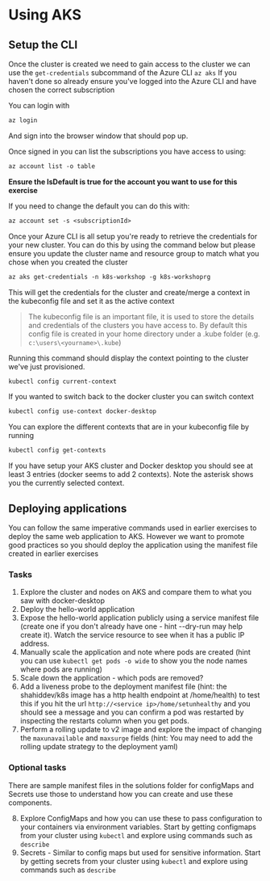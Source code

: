# Using AKS

## Setup the CLI

Once the cluster is created we need to gain access to the cluster we can use the `get-credentials` subcommand of the Azure CLI `az aks`
If you haven't done so already ensure you've logged into the Azure CLI and have chosen the correct subscription

You can login with

```txt
az login
```
And sign into the browser window that should pop up.

Once signed in you can list the subscriptions you have access to using:

```txt
az account list -o table
```

**Ensure the IsDefault is true for the account you want to use for this exercise**

If you need to change the default you can do this with:

```txt
az account set -s <subscriptionId>
```
Once your Azure CLI is all setup you're ready to retrieve the credentials for your new cluster. 
You can do this by using the command below but please ensure you update the cluster name and resource group to match what you chose when you created the cluster

```txt
az aks get-credentials -n k8s-workshop -g k8s-workshoprg
```

This will get the credentials for the cluster and create/merge a context in the kubeconfig file and set it as the active context

> The kubeconfig file is an important file, it is used to store the details and credentials of the clusters you have access to. 
> By default this config file is created in your home directory under a .kube folder (e.g. `c:\users\<yourname>\.kube`)

Running this command should display the context pointing to the cluster we've just provisioned.

```txt
kubectl config current-context
```

If you wanted to switch back to the docker cluster you can switch context

```txt
kubectl config use-context docker-desktop
```

You can explore the different contexts that are in your kubeconfig file by running

```txt
kubectl config get-contexts
```

If you have setup your AKS cluster and Docker desktop you should see at least 3 entries (docker seems to add 2 contexts).
Note the asterisk shows you the currently selected context.

## Deploying applications

You can follow the same imperative commands used in earlier exercises to deploy the same web application to AKS. However we want to promote good practices so you should deploy the application using the manifest file created in earlier exercises

### Tasks

1. Explore the cluster and nodes on AKS and compare them to what you saw with docker-desktop
2. Deploy the hello-world application
3. Expose the hello-world application publicly using a service manifest file (create one if you don't already have one - hint --dry-run may help create it). Watch the service resource to see when it has a public IP address.
4. Manually scale the application and note where pods are created (hint you can use `kubectl get pods -o wide` to show you the node names where pods are running)
5. Scale down the application - which pods are removed?
6. Add a liveness probe to the deployment manifest file (hint: the shahiddev/k8s image has a http health endpoint at /home/health) to test this if you hit the url  `http://<service ip>/home/setunhealthy` and you should see a message and you can confirm a pod was restarted by inspecting the restarts column when you get pods.
7. Perform a rolling update to v2 image and explore the impact of changing the `maxunavailable` and `maxsurge` fields (hint: You may need to add the rolling update strategy to the deployment yaml)


### Optional tasks

There are sample manifest files in the solutions folder for configMaps and Secrets use those to understand how you can create and use these components.

8. Explore ConfigMaps and how you can use these to pass configuration to your containers via environment variables. Start by getting configmaps from your cluster using `kubectl` and explore using commands such as `describe`
9. Secrets - Similar to config maps but used for sensitive information. Start by getting secrets from your cluster using `kubectl` and explore using commands such as `describe`

